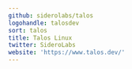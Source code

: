 ```yaml
---
github: siderolabs/talos
logohandle: talosdev
sort: talos
title: Talos Linux
twitter: SideroLabs
website: 'https://www.talos.dev/'
---
```

